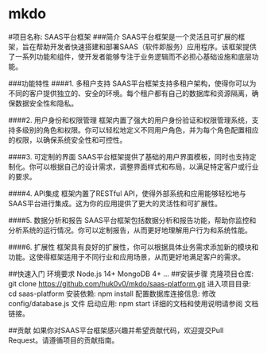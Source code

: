 # mkdo
#项目名称: SAAS平台框架
###简介
SAAS平台框架是一个灵活且可扩展的框架，旨在帮助开发者快速搭建和部署SAAS（软件即服务）应用程序。该框架提供了一系列功能和组件，使开发者能够专注于业务逻辑而不必担心基础设施和底层功能。

###功能特性
####1. 多租户支持
SAAS平台框架支持多租户架构，使得你可以为不同的客户提供独立的、安全的环境。每个租户都有自己的数据库和资源隔离，确保数据安全性和隐私。

####2. 用户身份和权限管理
框架内置了强大的用户身份验证和权限管理系统，支持多级别的角色和权限。你可以轻松地定义不同用户角色，并为每个角色配置相应的权限，以确保系统安全性和可控性。

####3. 可定制的界面
SAAS平台框架提供了基础的用户界面模板，同时也支持定制化。你可以根据自己的设计需求，调整界面样式和布局，以满足特定客户或行业的要求。

####4. API集成
框架内置了RESTful API，使得外部系统和应用能够轻松地与SAAS平台进行集成。这为你的应用提供了更大的灵活性和可扩展性。

####5. 数据分析和报告
SAAS平台框架包括数据分析和报告功能，帮助你监控和分析系统的运行情况。你可以定制报告，从而更好地理解用户行为和系统性能。

####6. 扩展性
框架具有良好的扩展性，你可以根据具体业务需求添加新的模块和功能。这使得框架适用于不同行业和应用场景，从而更好地满足客户的需求。

##快速入门
环境要求
Node.js 14+
MongoDB 4+
...
##安装步骤
克隆项目仓库: git clone https://github.com/huk0v0/mkdo/saas-platform.git
进入项目目录: cd saas-platform
安装依赖: npm install
配置数据库连接信息: 修改 config/database.js 文件
启动应用: npm start
详细的文档和使用说明请参阅 文档链接。

##贡献
如果你对SAAS平台框架感兴趣并希望贡献代码，欢迎提交Pull Request。请遵循项目的贡献指南。


